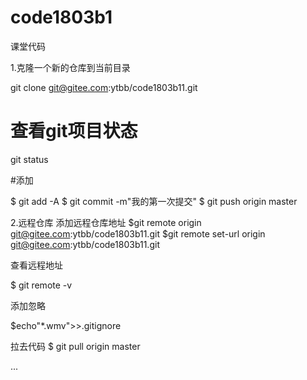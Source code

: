 # code1803b1
课堂代码

 1.克隆一个新的仓库到当前目录

  git clone git@gitee.com:ytbb/code1803b11.git

  # 查看git项目状态

  git status

  #添加

  $ git add -A
  $ git commit -m"我的第一次提交"
  $ git push origin master

  2.远程仓库
  添加远程仓库地址
  $git remote origin git@gitee.com:ytbb/code1803b11.git
  $git remote set-url origin git@gitee.com:ytbb/code1803b11.git

  查看远程地址

  $ git remote -v

  添加忽略

  $echo"*.wmv">>.gitignore

  拉去代码
  $ git pull origin master
  
  ...

